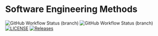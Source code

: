 # Software Engineering Methods
![GitHub Workflow Status (branch)](https://img.shields.io/github/actions/workflow/status/CallumG04/seMethods_GroupH/main.yml?branch=master)
![GitHub Workflow Status (branch)](https://img.shields.io/github/actions/workflow/status/CallumG04/seMethods_GroupH/main.yml?branch=develop)
[![LICENSE](https://img.shields.io/github/license/CallumG04/sem.svg?style=flat-square)](https://github.com/CallumG04/seMethods_GroupH/blob/master/LICENSE)
[![Releases](https://img.shields.io/github/release/CallumG04/seMethods_GroupH/all.svg?style=flat-square)](https://github.com/CallumG04/seMethods_GroupH/releases)
